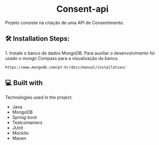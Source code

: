 <h1 align="center" id="title">Consent-api</h1>

<p id="description">Projeto consiste na criação de uma API de Consentimento.</p>

<h2>🛠️ Installation Steps:</h2>

<p>1. Instale o banco de dados MongoDB. Para auxiliar o desenvolvimento foi usado o mongo Compass para a visualização do banco.</p>

```
https://www.mongodb.com/pt-br/docs/manual/installation/
```

  
  
<h2>💻 Built with</h2>

Technologies used in the project:

*   Java
*   MongoDB
*   Spring-boot
*   Testcontainers
*   JUnit
*   Mockito
*   Maven
